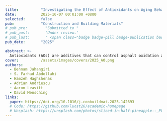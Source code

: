 ```yaml
---
title:          "Investigating the Effect of Antioxidants on Aging Behavior of Asphalt Binders: A Chemo-Rheological Testing and Characterization"
date:           2025-10-07 00:01:00 +0800
selected:       false
pub:            "Construction and Building Materials"
# pub_pre:        "Submitted to "
# pub_post:       'Under review.'
# pub_last:       ' <span class="badge badge-pill badge-publication badge-success">Spotlight</span>'
pub_date:       "2025"

abstract: >-
  Antioxidants (AOs) are additives that can control asphalt oxidation and extend pavement service life. However, the final product may fail to provide the desired long-term performance and in-service aging mitigation without a comprehensive characterization of the AO and asphalt binder blends. This study employed rheological and chemical methods to characterize three AOs—butylated hydroxytoluene (BHT), zinc diethyldithiocarbamate (ZDEC), and ethylenediaminetetraacetic acid (EDTA)—incorporated at two dosage levels into two performance grade (PG) binders (PG 64–34 and PG 64–22). The obtained binder properties and indices at different aging levels, temperatures, and testing conditions were used to evaluate the effectiveness of these AOs in slowing the aging progression. The Glover-Rowe parameter showed that 4 % ZDEC could extend the aging time of the PG 64–34 binder in a pressure aging vessel from 60 h to 124 h before meeting the significant block cracking threshold. Additionally, 2 % ZDEC resulted in a one-grade change on the low temperature PG of the PG 64–22 binder, bumping down the resultant material to PG 64–28. On the other hand, S-value and m-value parameters from the bending beam rheometer test indicated that low-temperature cracking resistance could be reduced after BHT and EDTA modification. Data also showed that increasing EDTA dosage from 0.1 % to 2.0 % could diminish antiaging capability. These findings were supported by the carbonyl and sulfoxide indices obtained from Fourier-transform infrared spectroscopy. The AO modification efficacy of ZDEC was further validated using a third binder (PG 64–22) sourced from Virginia. Overall, BHT and EDTA were not nearly as favorable for use in asphalt binders as ZDEC.
cover:          /assets/images/covers/2025_AO.png
authors:
  - Behnam Jahangiri
  - S. Farhad Abdollahi
  - Hamzeh Haghshenas
  - Adrian Andriescu
  - Aaron Leavitt
  - David Mensching
links:
  paper: https://doi.org/10.1016/j.conbuildmat.2025.142693
  # Code: https://github.com/luost26/academic-homepage
  # Unsplash: https://unsplash.com/photos/sliced-in-half-pineapple--_PLJZmHZzk
---
```

